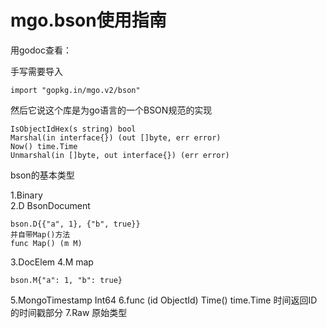 # mgo.bson使用指南

用godoc查看：

手写需要导入

```
import "gopkg.in/mgo.v2/bson" 
```
然后它说这个库是为go语言的一个BSON规范的实现

```
IsObjectIdHex(s string) bool
Marshal(in interface{}) (out []byte, err error)
Now() time.Time 
Unmarshal(in []byte, out interface{}) (err error)

```
bson的基本类型

1.Binary    
2.D BsonDocument
```
bson.D{{"a", 1}, {"b", true}}
并自带Map()方法
func Map() (m M)

```
3.DocElem 
4.M map
```
bson.M{"a": 1, "b": true}
```
5.MongoTimestamp Int64
6.func (id ObjectId) Time() time.Time 
时间返回ID的时间戳部分
7.Raw
原始类型

